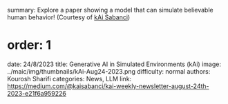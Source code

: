summary: Explore a paper showing a model that can simulate believable human behavior! (Courtesy of [kAi Sabanci](https://kaisabanci.com/))
# order: 1
date: 24/8/2023
title: Generative AI in Simulated Environments (kAi)
image: ../maic/img/thumbnails/kAi-Aug24-2023.png
difficulty: normal
authors: Kourosh Sharifi
categories: News, LLM
link: https://medium.com/@kaisabanci/kai-weekly-newsletter-august-24th-2023-e21f6a959226